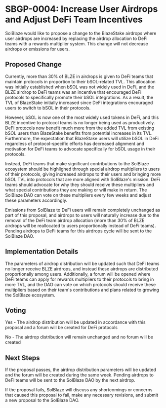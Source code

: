 # SBGP-0004: Increase User Airdrops and Adjust DeFi Team Incentives
SolBlaze would like to propose a change to the BlazeStake airdrops where user airdrops are increased by replacing the airdrop allocation to DeFi teams with a rewards multiplier system. This change will not decrease airdrops or emissions for users.

## Proposed Change
Currently, more than 30% of BLZE in airdrops is given to DeFi teams that maintain protocols in proportion to their bSOL-related TVL. This allocation was initially established when bSOL was not widely used in DeFi, and the BLZE airdrop to DeFi teams was an incentive that encouraged DeFi protocols to specifically promote their bSOL integrations. As a result, the TVL of BlazeStake initially increased since DeFi integrations encouraged users to switch to bSOL in their protocols.

However, bSOL is now one of the most widely used tokens in DeFi, and this BLZE incentive to protocol teams is no longer being used as productively. DeFi protocols now benefit much more from the added TVL from existing bSOL users than BlazeStake benefits from potential increases in its TVL. Furthermore, the expectation that BlazeStake users will utilize bSOL in DeFi regardless of protocol-specific efforts has decreased alignment and motivation for DeFi teams to advocate specifically for bSOL usage in their protocols.

Instead, DeFi teams that make significant contributions to the SolBlaze ecosystem should be highlighed through special airdrop multipliers to users of their protocols, giving increased airdrops to their users and bringing more bSOL TVL into protocols that are more aligned with SolBlaze's mission. DeFi teams should advocate for why they should receive these multipliers and what special contributions they are making or will make in return. The SolBlaze DAO can vote on these multipliers every few weeks and adjust these parameters accordingly.

Emissions from SolBlaze to DeFi users will remain completely unchanged as part of this proposal, and airdrops to users will naturally increase due to the removal of the DeFi team airdrop allocation (more than 30% of BLZE airdrops will be reallocated to users proportionally instead of DeFi teams). Pending airdrops to DeFi teams for this airdrops cycle will be sent to the SolBlaze DAO.

## Implementation Details
The parameters of airdrop distribution will be updated such that DeFi teams no longer receive BLZE airdrops, and instead these airdrops are distributed proportionally among users. Additionally, a forum will be opened where DeFi teams can apply for rewards multipliers to their protocols to bring in more TVL, and the DAO can vote on which protocols should receive these multipliers based on their team's contributions and plans related to growing the SolBlaze ecosystem.

## Voting
Yes - The airdrop distribution will be updated in accordance with this proposal and a forum will be created for DeFi protocols

No - The airdrop distribution will remain unchanged and no forum will be created

## Next Steps
If the proposal passes, the airdrop distribution parameters will be updated and the forum will be created during the same week. Pending airdrops to DeFi teams will be sent to the SolBlaze DAO by the next airdrop.

If the proposal fails, SolBlaze will discuss any shortcomings or concerns that caused this proposal to fail, make any necessary revisions, and submit a new proposal to the SolBlaze DAO.
